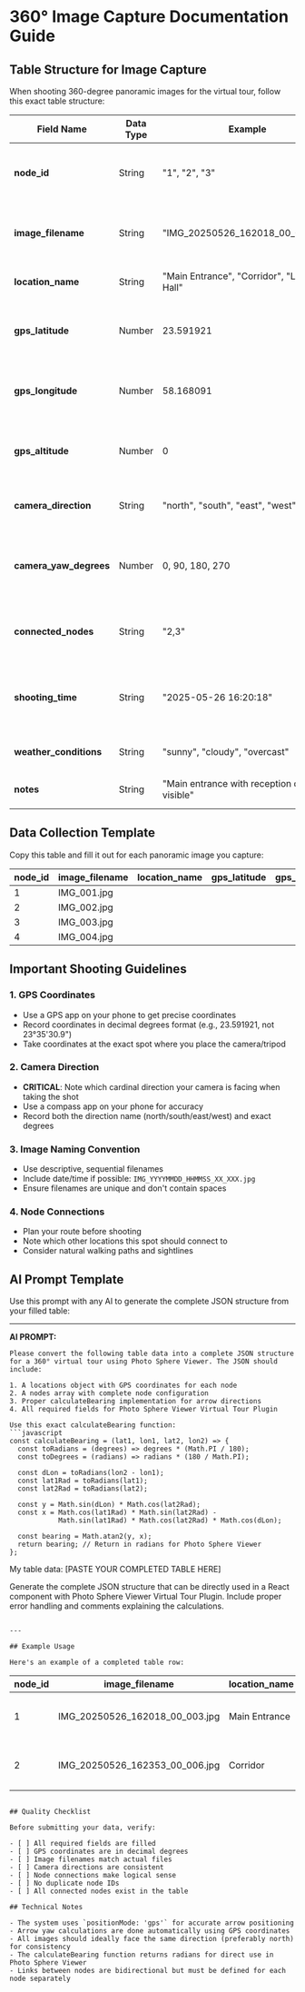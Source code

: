 # 360° Image Capture Documentation Guide

## Table Structure for Image Capture

When shooting 360-degree panoramic images for the virtual tour, follow this exact table structure:

| Field Name | Data Type | Example | Description | Required |
|------------|-----------|---------|-------------|----------|
| **node_id** | String | "1", "2", "3" | Unique identifier for the panorama node | ✅ |
| **image_filename** | String | "IMG_20250526_162018_00_003.jpg" | Exact filename of the panoramic image | ✅ |
| **location_name** | String | "Main Entrance", "Corridor", "Library Hall" | Descriptive name for the location | ✅ |
| **gps_latitude** | Number | 23.591921 | GPS latitude coordinate (decimal degrees) | ✅ |
| **gps_longitude** | Number | 58.168091 | GPS longitude coordinate (decimal degrees) | ✅ |
| **gps_altitude** | Number | 0 | GPS altitude in meters (can be 0 if unknown) | ✅ |
| **camera_direction** | String | "north", "south", "east", "west" | Cardinal direction camera is facing | ✅ |
| **camera_yaw_degrees** | Number | 0, 90, 180, 270 | Exact yaw in degrees (0=North, 90=East, 180=South, 270=West) | ✅ |
| **connected_nodes** | String | "2,3" | Comma-separated list of node IDs this connects to | ✅ |
| **shooting_time** | String | "2025-05-26 16:20:18" | Timestamp when photo was taken (YYYY-MM-DD HH:MM:SS) | ⚪ |
| **weather_conditions** | String | "sunny", "cloudy", "overcast" | Weather during capture | ⚪ |
| **notes** | String | "Main entrance with reception desk visible" | Additional notes about the location | ⚪ |

## Data Collection Template

Copy this table and fill it out for each panoramic image you capture:


| node_id | image_filename | location_name | gps_latitude | gps_longitude | gps_altitude | camera_direction | camera_yaw_degrees | connected_nodes | shooting_time | weather_conditions | notes |
|---------|----------------|---------------|--------------|---------------|--------------|------------------|-------------------|-----------------|---------------|-------------------|-------|
| 1 | IMG_001.jpg | | | | 0 | north | 0 | | | | |
| 2 | IMG_002.jpg | | | | 0 | north | 0 | | | | |
| 3 | IMG_003.jpg | | | | 0 | north | 0 | | | | |
| 4 | IMG_004.jpg | | | | 0 | north | 0 | | | | |


## Important Shooting Guidelines

### 1. GPS Coordinates
- Use a GPS app on your phone to get precise coordinates
- Record coordinates in decimal degrees format (e.g., 23.591921, not 23°35'30.9")
- Take coordinates at the exact spot where you place the camera/tripod

### 2. Camera Direction
- **CRITICAL**: Note which cardinal direction your camera is facing when taking the shot
- Use a compass app on your phone for accuracy
- Record both the direction name (north/south/east/west) and exact degrees

### 3. Image Naming Convention
- Use descriptive, sequential filenames
- Include date/time if possible: `IMG_YYYYMMDD_HHMMSS_XX_XXX.jpg`
- Ensure filenames are unique and don't contain spaces

### 4. Node Connections
- Plan your route before shooting
- Note which other locations this spot should connect to
- Consider natural walking paths and sightlines

## AI Prompt Template

Use this prompt with any AI to generate the complete JSON structure from your filled table:

---

**AI PROMPT:**

```
Please convert the following table data into a complete JSON structure for a 360° virtual tour using Photo Sphere Viewer. The JSON should include:

1. A locations object with GPS coordinates for each node
2. A nodes array with complete node configuration
3. Proper calculateBearing implementation for arrow directions
4. All required fields for Photo Sphere Viewer Virtual Tour Plugin

Use this exact calculateBearing function:
```javascript
const calculateBearing = (lat1, lon1, lat2, lon2) => {
  const toRadians = (degrees) => degrees * (Math.PI / 180);
  const toDegrees = (radians) => radians * (180 / Math.PI);
  
  const dLon = toRadians(lon2 - lon1);
  const lat1Rad = toRadians(lat1);
  const lat2Rad = toRadians(lat2);
  
  const y = Math.sin(dLon) * Math.cos(lat2Rad);
  const x = Math.cos(lat1Rad) * Math.sin(lat2Rad) - 
            Math.sin(lat1Rad) * Math.cos(lat2Rad) * Math.cos(dLon);
  
  const bearing = Math.atan2(y, x);
  return bearing; // Return in radians for Photo Sphere Viewer
};
```

My table data:
[PASTE YOUR COMPLETED TABLE HERE]

Generate the complete JSON structure that can be directly used in a React component with Photo Sphere Viewer Virtual Tour Plugin. Include proper error handling and comments explaining the calculations.
```

---

## Example Usage

Here's an example of a completed table row:

```
| node_id | image_filename | location_name | gps_latitude | gps_longitude | gps_altitude | camera_direction | camera_yaw_degrees | connected_nodes | shooting_time | weather_conditions | notes |
|---------|----------------|---------------|--------------|---------------|--------------|------------------|-------------------|-----------------|---------------|-------------------|-------|
| 1 | IMG_20250526_162018_00_003.jpg | Main Entrance | 23.591921 | 58.168091 | 0 | north | 0 | 2 | 2025-05-26 16:20:18 | sunny | Starting point with reception desk |
| 2 | IMG_20250526_162353_00_006.jpg | Corridor | 23.592076 | 58.168081 | 0 | north | 0 | 1,3 | 2025-05-26 16:23:53 | sunny | Main hallway connecting areas |
```

## Quality Checklist

Before submitting your data, verify:

- [ ] All required fields are filled
- [ ] GPS coordinates are in decimal degrees
- [ ] Image filenames match actual files
- [ ] Camera directions are consistent
- [ ] Node connections make logical sense
- [ ] No duplicate node IDs
- [ ] All connected nodes exist in the table

## Technical Notes

- The system uses `positionMode: 'gps'` for accurate arrow positioning
- Arrow yaw calculations are done automatically using GPS coordinates
- All images should ideally face the same direction (preferably north) for consistency
- The calculateBearing function returns radians for direct use in Photo Sphere Viewer
- Links between nodes are bidirectional but must be defined for each node separately 
